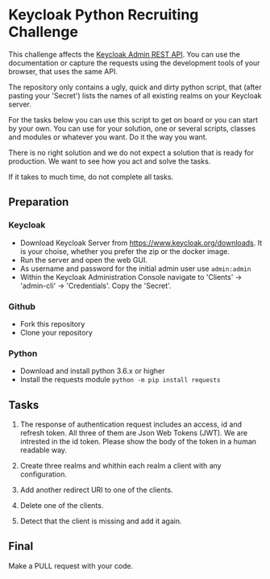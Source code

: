 # Keycloak Python Recruiting Challenge

This challenge affects the [Keycloak Admin REST API](https://www.keycloak.org/docs-api/10.0/rest-api/index.html). You can use the documentation or capture the requests using the development tools of your browser, that uses the same API.

The repository only contains a ugly, quick and dirty python script, that (after pasting your 'Secret') lists the names of all existing realms on your Keycloak server. 

For the tasks below you can use this script to get on board or you can start by your own. You can use for your solution, one or several scripts, classes and modules or whatever you want. Do it the way you want.

There is no right solution and we do not expect a solution that is ready for production. We want to see how you act and solve the tasks.

If it takes to much time, do not complete all tasks.


## Preparation

### Keycloak
- Download Keycloak Server from https://www.keycloak.org/downloads. It is your choise, whether you prefer the zip or the docker image.
- Run the server and open the web GUI.
- As username and password for the initial admin user use `admin:admin`
- Within the Keycloak Administration Console navigate to 'Clients' -> 'admin-cli' -> 'Credentials'.  Copy the 'Secret'.

### Github
- Fork this repository
- Clone your repository

### Python
- Download and install python 3.6.x or higher
- Install the requests module `python -m pip install requests`


## Tasks
1. The response of authentication request includes an access, id and refresh token. All three of them are Json Web Tokens (JWT). We are intrested in the id token. Please show the body of the token in a human readable way.

2. Create three realms and whithin each realm a client with any configuration.

3. Add another redirect URI to one of the clients.

4. Delete one of the clients.

5. Detect that the client is missing and add it again.


## Final

Make a PULL request with your code.